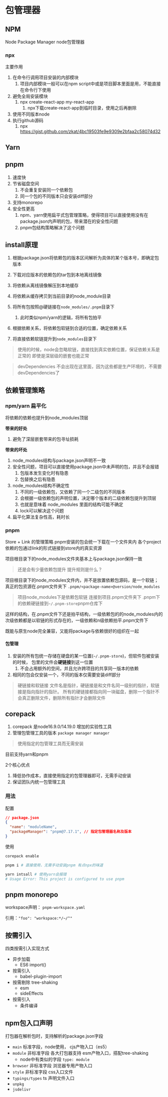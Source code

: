 # 包管理器

## NPM

Node Package Manager node包管理器

### npx

主要作用

1. 在命令行调用项目安装的内部模块
   1. 项目内部模块一般可以在npm script中或是项目脚本里面是用，不能直接在命令行下使用
2. 避免全局安装模块
   1. npx create-react-app my-react-app
      1. npx下载create-react-app到临时目录，使用之后再删除
3. 使用不同版本node
4. 执行github源码
   1. npx <https://gist.github.com/zkat/4bc19503fe9e9309e2bfaa2c58074d32>

## Yarn

## pnpm

1. 速度快
2. 节省磁盘空间
   1. 不会重复安装同一个依赖包
   2. 同一个包的不同版本只会安装diff部分
3. 支持monorepo
4. 安全性更高
   1. npm、yarn使用扁平式包管理策略，使得项目可以直接使用没有在package.json内声明的包，带来潜在的安全性问题
   2. pnpm包结构策略解决了这个问题

## install原理

1. 根据package.json将依赖包的版本区间解析为具体的某个版本号，即确定包版本
2. 下载对应版本的依赖包的tar包到本地离线镜像
3. 将依赖从离线镜像解压到本地缓存
4. 将依赖从缓存拷贝到当前目录的node_module目录

1. 将所有包按照<package>@<version>硬链接在`node_modules/.pnpm`目录下
   1. 此时类似npm/yarn的逻辑，将所有包拍平
2. 根据依赖关系，将依赖包软链到合适的位置，确定依赖关系
3. 将直接依赖软链提升到`node_modules`目录下

> 使用的时候，node会忽略软链，直接找到真实依赖位置，保证依赖关系是正常的
> 即使是深层级的嵌套也能正常

> devDependencies 不会出现在这里面，因为这些都是生产环境的，不需要devDependencies了

## 依赖管理策略

### npm/yarn 扁平化

将依赖的依赖也提升到node_modules顶层

**带来的好处**

1. 避免了深层嵌套带来的包寻址损耗

**带来的坏处**

1. node_modules结构与package.json声明不一致
2. 安全性问题，项目可以直接使用package.json中未声明的包，并且不会报错
   1. 包版本发生变化时有隐患
   2. 包替换之后有隐患
3. node_modules结构不确定性
   1. 不同的一级依赖包，又依赖了同一个二级包的不同版本
   2. 会根据一级依赖包的声明位置，决定哪个版本的二级依赖包提升到顶层
   3. 也就是意味着 node_modules 里面的结构可能不确定
   4. lock可以解决这个问题
4. 扁平化算法复杂性高，耗时长

### pnpm

Store + Link 的管理策略
pnpm安装的包会统一下载在一个文件夹内
各个project依赖的包通过link的形式链接到store内的真实资源

项目根目录下的node_modules文件夹基本上与package.json保持一致
> 还是会有少量依赖包提升
> 提升规则是什么？

项目根目录下的node_modules文件内，并不是放置依赖包源码，是一个软链；
真正的包资源在.pnpm文件夹下
`.pnpm/<package-name>@version/node_modules`

> 项目node_modules下是依赖包软链
> 连接到项目.pnpm文件夹下
> .pnpm下的依赖硬链接到`~/.pnpm-store`pnpm仓库下

这样的结构，在.pnpm文件下还是拍平结构，一级依赖包的的node_modules内的次级依赖都是以软链的形式存在的，一级依赖和n级依赖拍平.pnpm文件下

既能与原生node完全兼容，又能将package与依赖很好的组织在一起

#### 包管理

1. 安装的所有包统一存储在硬盘的某一位置(`~/.pnpm-store`)，但软件包被安装的时候， 包里的文件会**硬链接**到这一位置
   1. 不会占用额外的空间，并且允许跨项目的共享同一版本的依赖
2. 相同的包会仅安装一个，不同的版本仅需要安装diff部分

> 硬链接和软链接
> 文件名是指针，硬链接是和文件名同一级别的指针，软链接是指向指针的指针。
> 所有的硬链接都指向同一块磁盘，删除一个指针不会真正删除文件，删除所有指针才会删除文件

## corepack

1. corepack 是node16.9.0/14.19.0 增加的实验性工具
2. 管理包管理工具的版本 `package manager manager`

> 使用指定的包管理工具而无需安装

目前支持yarn和pnpm

2个核心优点

1. 降低协作成本，直接使用指定的包管理器即可，无需手动安装
2. 保证团队内统一包管理工具

### 用法

配置

```json
// package.json
{
  "name": "moduleName",
  "packageManager": "pnpm@7.17.1", // 指定包管理器名称及版本
}
```

使用

```bash
corepack enable

pnpm i # 直接使用，无需手动安装pnpm 有点npx的味道

yarn intsall # 使用yarn会报错
# Usage Error: This project is configured to use pnpm
```

## pnpm monorepo

workspace声明： `pnpm-workspace.yaml`

引用：`"foo": "workspace:*/~/^"`

## 按需引入

四类按需引入实现方式

+ 异步加载
  + ES6 import()
+ 按需引入
  + babel-plugin-import
+ 按需剔除 tree-shaking
  + esm
  + sideEffects
+ 按需引入
  + 条件编译

## npm包入口声明

打包器在解析包时，支持解析的package.json字段

+ `main` 标准字段，node使用， cjs产物入口（es5）
+ `module` 非标准字段 各大打包器支持  esm产物入口，搭配tree-shaking
  + node中有类似的字段  `type: module`
+ `browser` 非标准字段 浏览器专用产物入口
+ `style` 非标准字段 css入口文件
+ `typings/types` ts 声明文件入口
+ `unpkg`
+ `jsdelivr`
